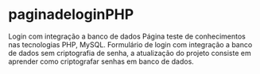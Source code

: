 # paginadeloginPHP
Login com integração a banco de dados
Página teste de conhecimentos nas tecnologias PHP, MySQL.
Formulário de login com integração a banco de dados sem criptografia de senha, a atualização do projeto consiste em aprender como criptografar senhas em banco de dados.
